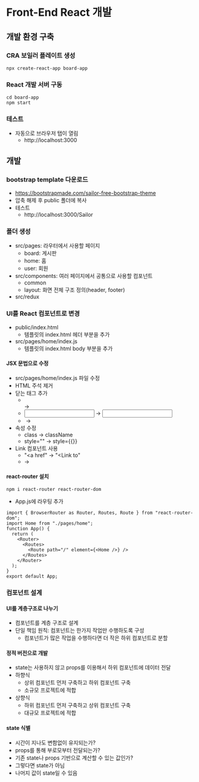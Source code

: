 # Front-End React 개발
## 개발 환경 구축
### CRA 보일러 플레이트 생성
```
npx create-react-app board-app
```

### React 개발 서버 구동
```
cd board-app
npm start
```

### 테스트
* 자동으로 브라우저 탭이 열림
  - http://localhost:3000

## 개발
### bootstrap template 다운로드
* https://bootstrapmade.com/sailor-free-bootstrap-theme
* 압축 해제 후 public 폴더에 복사
* 테스트
  - http://localhost:3000/Sailor

### 폴더 생성
* src/pages: 라우터에서 사용할 페이지
  - board: 게시판
  - home: 홈
  - user: 회원
* src/components: 여러 페이지에서 공통으로 사용할 컴포넌트
  - common
  - layout: 화면 전체 구조 정의(header, footer)
* src/redux

### UI를 React 컴포넌트로 변경
* public/index.html
  - 템플릿의 index.html 헤더 부분을 추가
* src/pages/home/index.js
  - 템플릿의 index.html body 부분을 추가
#### JSX 문법으로 수정
* src/pages/home/index.js 파일 수정
* HTML 주석 제거
* 닫는 태그 추가
  - <br> -> <br />
  - <input> -> <input />
  - <img> -> <img />
* 속성 수정
  - class -> className
  - style="" -> style={{}}
* Link 컴포넌트 사용
  - "<a href" -> "<Link to"
  - </a> -> </Link>
#### react-router 설치
```
npm i react-router react-router-dom
```
* App.js에 라우팅 추가
```
import { BrowserRouter as Router, Routes, Route } from "react-router-dom";
import Home from "./pages/home";
function App() {
  return (
    <Router>
      <Routes>
        <Route path="/" element={<Home />} />
      </Routes>
    </Router>
  );
}
export default App;
```

### 컴포넌트 설계
#### UI를 계층구조로 나누기
* 컴포넌트를 계층 구조로 설계
* 단일 책임 원칙: 컴포넌트는 한가지 작업만 수행하도록 구성
  - 컴포넌트가 많은 작업을 수행하다면 더 작은 하위 컴포넌트로 분할
#### 정적 버전으로 개발
* state는 사용하지 않고 props를 이용해서 하위 컴포넌트에 데이터 전달
* 하향식
  - 상위 컴포넌트 먼저 구축하고 하위 컴포넌트 구축
  - 소규모 프로젝트에 적합
* 상향식
  - 하위 컴포넌트 먼저 구축하고 상위 컴포넌트 구축
  - 대규모 프로젝트에 적합

#### state 식별
* 시간이 지나도 변함없이 유지되는가?
* props를 통해 부로모부터 전달되는가?
* 기존 state나 props 기반으로 계산할 수 있는 값인가?
* 그렇다면 state가 아님
* 나머지 값이 state일 수 있음

#### 




